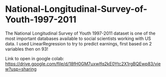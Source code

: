# National-Longitudinal-Survey-of-Youth-1997-2011
The National Longitudinal Survey of Youth 1997-2011 dataset is one of the most important databases available to social scientists working with US data.
I used LinearRegression to try to predict earnings, first based on 2 variables then on 93! 


Link to open in google colab:
https://drive.google.com/file/d/18fH0GM7uxwIfq2kE0Ytc2X1rgBQEwp83/view?usp=sharing
